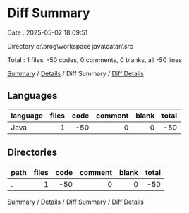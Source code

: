 # Diff Summary

Date : 2025-05-02 18:09:51

Directory c:\\prog\\workspace java\\catan\\src

Total : 1 files,  -50 codes, 0 comments, 0 blanks, all -50 lines

[Summary](results.md) / [Details](details.md) / Diff Summary / [Diff Details](diff-details.md)

## Languages
| language | files | code | comment | blank | total |
| :--- | ---: | ---: | ---: | ---: | ---: |
| Java | 1 | -50 | 0 | 0 | -50 |

## Directories
| path | files | code | comment | blank | total |
| :--- | ---: | ---: | ---: | ---: | ---: |
| . | 1 | -50 | 0 | 0 | -50 |

[Summary](results.md) / [Details](details.md) / Diff Summary / [Diff Details](diff-details.md)